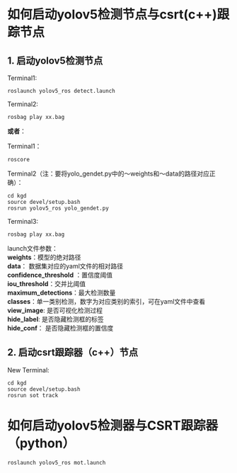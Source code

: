 # 如何启动yolov5检测节点与csrt(c++)跟踪节点

## 1. 启动yolov5检测节点
Terminal1:

    roslaunch yolov5_ros detect.launch

Terminal2:  

    rosbag play xx.bag

**或者**：

Terminal1：  

    roscore

Terminal2（注：要将yolo_gendet.py中的～weights和～data的路径对应正确）：  

    cd kgd
    source devel/setup.bash
    rosrun yolov5_ros yolo_gendet.py

Terminal3:  
    
    rosbag play xx.bag  


launch文件参数：  
**weights**：模型的绝对路径  
**data**： 数据集对应的yaml文件的相对路径  
**confidence_threshold** ：置信度阈值  
**iou_threshold**：交并比阈值  
**maximum_detections**：最大检测数量  
**classes**：单一类别检测，数字为对应类别的索引，可在yaml文件中查看  
**view_image**: 是否可视化检测过程  
**hide_label**: 是否隐藏检测框的标签  
**hide_conf**： 是否隐藏检测框的置信度  

## 2. 启动csrt跟踪器（c++）节点
New Terminal:

    cd kgd 
    source devel/setup.bash
    rosrun sot track

# 如何启动yolov5检测器与CSRT跟踪器（python）
    roslaunch yolov5_ros mot.launch 
